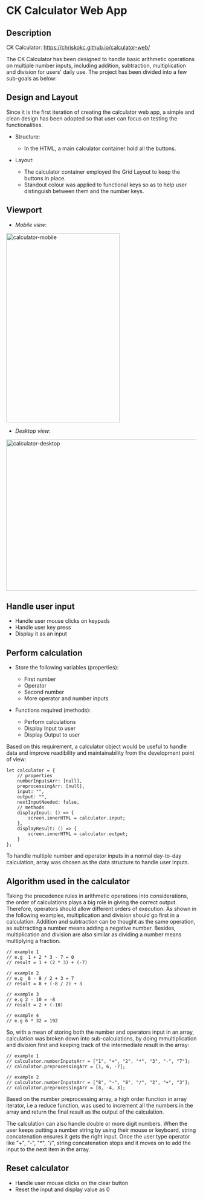 # CK Calculator Web App

## Description
CK Calculator: https://chriskokc.github.io/calculator-web/

The CK Calculator has been designed to handle basic arithmetic operations on multiple number inputs, including addition, subtraction, multiplication and division for users' daily use. The project has been divided into a few sub-goals as below:

## Design and Layout
Since it is the first iteration of creating the calculator web app, a simple and clean design has been adopted so that user can focus on testing the functionalities.

- Structure:
    - In the HTML, a main calculator container hold all the buttons.

- Layout:
    - The calculator container employed the Grid Layout to keep the buttons in place.
    - Standout colour was applied to functional keys so as to help user distinguish between them and the number keys.
## Viewport
- <em>Mobile view</em>:
<img height="500" width="300" alt="calculator-mobile" src="https://user-images.githubusercontent.com/87203804/177202605-b13eb2eb-f183-4e09-a77c-4897f8a3e890.png">

- <em>Desktop view</em>:
<img height="400" width="800" alt="calculator-desktop" src="https://user-images.githubusercontent.com/87203804/177201196-eb352048-f5c5-4c8f-80e7-5a7c2de2a53b.png">


## Handle user input

- Handle user mouse clicks on keypads
- Handle user key press
- Display it as an input


## Perform calculation

- Store the following variables (properties):
    - First number
    - Operator
    - Second number
    - More operator and number inputs

- Functions required (methods):
    - Perform calculations
    - Display Input to user
    - Display Output to user


Based on this requirement, a calculator object would be useful to handle data and improve readibility and maintainability from the development point of view:

```
let calculator = {
    // properties
    numberInputsArr: [null],
    preprocessingArr: [null],
    input: "",
    output: "",
    nextInputNeeded: false,
    // methods
    displayInput: () => {
        screen.innerHTML = calculator.input;
    },
    displayResult: () => {
        screen.innerHTML = calculator.output;
    }
};

```

To handle multiple number and operator inputs in a normal day-to-day calculation, array was chosen as the data structure to handle user inputs. 


## Algorithm used in the calculator
Taking the precedence rules in arithmetic operations into considerations, the order of calculations plays a big role in giving the correct output. Therefore, operators should allow different orders of execution. As shown in the following examples, multiplication and division should go first in a calculation. Addition and subtraction can be thought as the same operation, as subtracting a number means adding a negative number. Besides, multiplication and division are also similar as dividing a number means multiplying a fraction.

```
// example 1
// e.g  1 + 2 * 3 - 7 = 0
// result = 1 + (2 * 3) + (-7)

// example 2
// e.g  8 - 8 / 2 + 3 = 7
// result = 8 + (-8 / 2) + 3

// example 3
// e.g 2 - 10 = -8
// result = 2 + (-10)

// example 4
// e.g 6 * 32 = 192

```

So, with a mean of storing both the number and operators input in an array, calculation was broken down into sub-calculations, by doing mmultiplication and division first and keeping track of the intermediate result in the array:

```
// example 1
// calculator.numberInputsArr = ["1", "+", "2", "*", "3", "-", "7"];
// calculator.preprocessingArr = [1, 6, -7];

// example 2
// calculator.numberInputsArr = ["8", "-", "8", "/", "2", "+", "3"];
// calculator.preprocessingArr = [8, -4, 3];
```

Based on the number preprocessing array, a high order function in array iterator, i.e a reduce function, was used to increment all the numbers in the array and return the final result as the output of the calculation.

The calculation can also handle double or more digit numbers. When the user keeps putting a number string by using their mouse or keyboard, string concatenation ensures it gets the right input. Once the user type operator like "+", "-", "*", "/", string concatenation stops and it moves on to add the input to the next item in the array.

## Reset calculator

- Handle user mouse clicks on the clear button
- Reset the input and display value as 0
